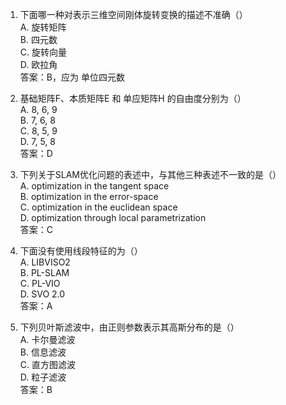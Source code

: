 1. 下面哪一种对表示三维空间刚体旋转变换的描述不准确（）  
   A. 旋转矩阵  
   B. 四元数  
   C. 旋转向量  
   D. 欧拉角  
   答案：B，应为 单位四元数 

2. 基础矩阵F、本质矩阵E 和 单应矩阵H 的自由度分别为（）  
   A. 8, 6, 9  
   B. 7, 6, 8  
   C. 8, 5, 9  
   D. 7, 5, 8  
   答案：D  

3. 下列关于SLAM优化问题的表述中，与其他三种表述不一致的是（）  
   A. optimization in the tangent space  
   B. optimization in the error-space  
   C. optimization in the euclidean space  
   D. optimization through local parametrization  
   答案：C  

4. 下面没有使用线段特征的为（）  
   A. LIBVISO2  
   B. PL-SLAM  
   C. PL-VIO  
   D. SVO 2.0  
   答案：A  

5. 下列贝叶斯滤波中，由正则参数表示其高斯分布的是（）  
   A. 卡尔曼滤波  
   B. 信息滤波  
   C. 直方图滤波  
   D. 粒子滤波  
   答案：B  
